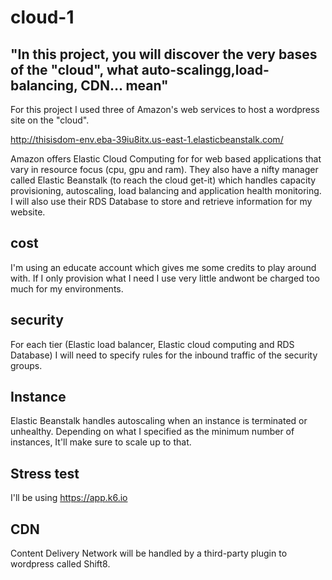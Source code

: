 # cloud-1
## "In this project, you will discover the very bases of the "cloud", what auto-scalingg,load-balancing, CDN... mean"
For this project I used three of Amazon's web services to host a wordpress site on the "cloud".

http://thisisdom-env.eba-39iu8itx.us-east-1.elasticbeanstalk.com/

Amazon offers Elastic Cloud Computing for for web based applications that vary in resource focus (cpu, gpu and ram). 
They also have a nifty manager called Elastic Beanstalk (to reach the cloud get-it) which handles capacity provisioning, autoscaling, load balancing and application health monitoring.
I will also use their RDS Database to store and retrieve information for my website.

## cost
I'm using an educate account which gives me some credits to play around with. If I only provision what I need I use very little andwont be charged too much for my environments.

## security
For each tier (Elastic load balancer, Elastic cloud computing and RDS Database) I will need to specify rules for the inbound traffic of the security groups.


## Instance
Elastic Beanstalk handles autoscaling when an instance is terminated or unhealthy. Depending on what I specified as the minimum number of instances, It'll make sure to scale up to that.

## Stress test
I'll be using https://app.k6.io

## CDN
Content Delivery Network will be handled by a third-party plugin to wordpress called Shift8.

